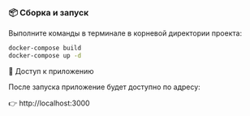 ### 📦 Сборка и запуск

Выполните команды в терминале в корневой директории проекта:

```bash
docker-compose build
docker-compose up -d
```

🔗 Доступ к приложению

После запуска приложение будет доступно по адресу:

👉 http://localhost:3000
